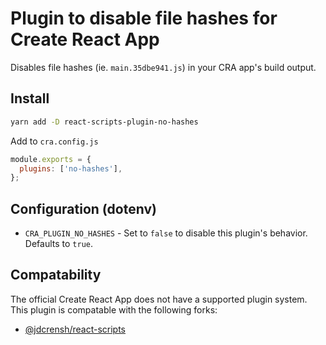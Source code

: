# Plugin to disable file hashes for Create React App

Disables file hashes (ie. `main.35dbe941.js`) in your CRA app's build output. 

## Install

```bash
yarn add -D react-scripts-plugin-no-hashes
```

Add to `cra.config.js`

```js
module.exports = {
  plugins: ['no-hashes'],
};
```

## Configuration (dotenv)

* `CRA_PLUGIN_NO_HASHES` - Set to `false` to disable this plugin's behavior. Defaults to `true`.

## Compatability

The official Create React App does not have a supported plugin system.
This plugin is compatable with the following forks:

* [@jdcrensh/react-scripts](https://www.npmjs.com/package/@jdcrensh/react-scripts)
